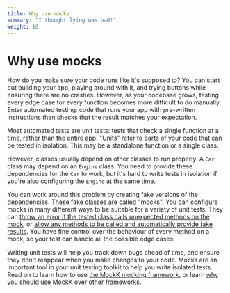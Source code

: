 ```yaml
---
title: Why use mocks
summary: "I thought lying was bad!"
weight: 10
---
```


# Why use mocks

How do you make sure your code runs like it's supposed to? You can start out building your app, playing around with it, and trying buttons while ensuring there are no crashes. However, as your codebase grows, testing every edge case for every function becomes more difficult to do manually. Enter automated testing: code that runs your app with pre-written instructions then checks that the result matches your expectation.

Most automated tests are unit tests: tests that check a single function at a time, rather than the entire app. "Units" refer to parts of your code that can be tested in isolation. This may be a standalone function or a single class.

However, classes usually depend on other classes to run properly. A `Car` class may depend on an `Engine` class. You need to provide these dependencies for the `Car` to work, but it's hard to write tests in isolation if you're also configuring the `Engine` at the same time.

You can work around this problem by creating fake versions of the dependencies. These fake classes are called "mocks". You can configure mocks in many different ways to be suitable for a variety of unit tests. They can [throw an error if the tested class calls unexpected methods on the mock](../mocking/stubbing.md), or [allow any methods to be called and automatically provide fake results](../mocking/relax.md). You have fine control over the behaviour of every method on a mock, so your test can handle all the possible edge cases.

Writing unit tests will help you track down bugs ahead of time, and ensure they don't reappear when you make changes to your code. Mocks are an important tool in your unit testing toolkit to help you write isolated tests. Read on to learn how to use [the MockK mocking framework](../mocking/_index.md), or learn [why you should use MockK over other frameworks](./why-mockk.md).
